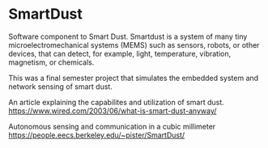 # SmartDust
Software component to Smart Dust. Smartdust is a system of many tiny microelectromechanical systems (MEMS) such as sensors, robots, or other devices, that can detect, for example, light, temperature, vibration, magnetism, or chemicals. 

This was a final semester project that simulates the embedded system and network sensing of smart dust.

An article explaining the capabilites and utilization of smart dust. 
https://www.wired.com/2003/06/what-is-smart-dust-anyway/

Autonomous sensing and communication in a cubic millimeter
https://people.eecs.berkeley.edu/~pister/SmartDust/

